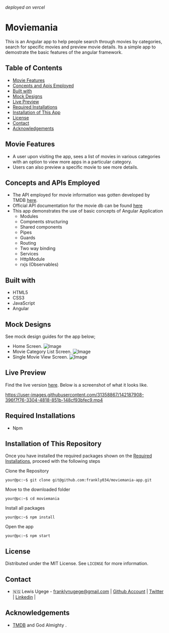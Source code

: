 *deployed on vercel*
# Moviemania

This is an Angular app to help people search through movies by categories, search for specific movies and preview movie details. Its a simple app to demostrate the basic features of the angular framework.

## Table of Contents

- [Movie Features](#movie-features)
- [Concepts and Apis Employed](#concepts-and-apis-employed)
- [Built with](#built-with)
- [Mock Designs](#mock-designs)
- [Live Preview](#live-preview)
- [Required Installations](#required-installations)
- [Installation of This App](#instalation)
- [License](#license)
- [Contact](#contact)
- [Acknowledgements](#acknowledgements)

<!-- Movie features -->

## Movie Features

- A user upon visiting the app, sees a list of movies in various categories with an option to view more apps in a particular category.
- Users can also preview a specific movie to see more details.

<!-- concepts and apis employed -->

## Concepts and APIs Employed

- The API employed for movie information was gotten developed by TMDB [here](https://www.themoviedb.org/).
- Official API documentation for the movie db can be found [here](https://developers.themoviedb.org/3)
- This app demonstrates the use of basic concepts of Angular Application 
  - Modules
  - Compnents structuring 
  - Shared components
  - Pipes
  - Guards
  - Routing
  - Two way binding 
  - Services 
  - HttpModule
  - rxjs (Observables)

<!-- BUILT wITH -->

## Built with

- HTML5
- CSS3
- JavaScript
- Angular

<!-- MOCK DESIGNS -->

## Mock Designs

See mock design guides for the app below;

- Home Screen.
![Image](/src/assets/mocks/home-screen.png)
- Movie Category List Screen.
![Image](/src/assets/mocks/category-screen.png)
- Single Movie View Screen.
![Image](/src/assets/mocks/single-view-screen.png)

<!-- LIVE PREVIEW -->

## Live Preview

Find the live version [here](https://moviemania-app.netlify.app/).
Below is a screenshot of what it looks like.

https://user-images.githubusercontent.com/31358867/142187908-396f7f76-3304-4818-851b-148cf93bfec9.mp4


<!-- REQUIRED INSTALLATION -->

## Required Installations

- Npm

<!-- INSTALLATION -->

## Installation of This Repository

Once you have installed the required packages shown on the [Required Installations](#required-installations), proceed with the following steps

Clone the Repository

```Shell
your@pc:~$ git clone git@github.com:frankly034/moviemania-app.git
```

Move to the downloaded folder

```Shell
your@pc:~$ cd moviemania
```

Install all packages

```Shell
your@pc:~$ npm install
```

Open the app

```Shell
your@pc:~$ npm start
```

## License

Distributed under the MIT License. See `LICENSE` for more information.

<!-- CONTACT -->

## Contact

- 🇳🇬 Lewis Ugege - franklynugege@gmail.com | [Github Account](https://github.com/frankly034) | [Twitter](https://twitter.com/@wizlulu) | [Linkedin](https://linkedin.com/in/lewis-ugege) | 

## Acknowledgements

- <a href="https://www.themoviedb.org/"> TMDB</a> and God Almighty .
